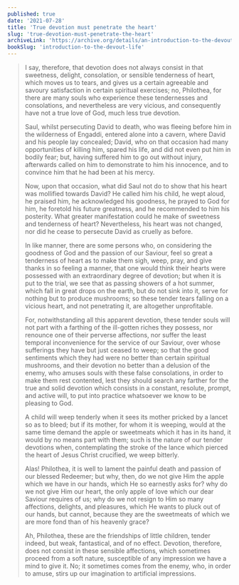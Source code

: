```yaml
---
published: true
date: '2021-07-28'
title: 'True devotion must penetrate the heart'
slug: 'true-devotion-must-penetrate-the-heart'
archiveLink: 'https://archive.org/details/an-introduction-to-the-devout-life/page/245?view=theater'
bookSlug: 'introduction-to-the-devout-life'
---
```


> I say, therefore, that devotion does not always consist in that sweetness, delight, consolation, or sensible tenderness of heart, which moves us to tears, and gives us a certain agreeable and savoury satisfaction in certain spiritual exercises; no, Philothea, for there are many souls who experience these tendernesses and consolations, and nevertheless are very vicious, and consequently have not a true love of God, much less true devotion.
>
> Saul, whilst persecuting David to death, who was fleeing before him in the wilderness of Engaddi, entered alone into a cavern, where David and his people lay concealed; David, who on that occasion had many opportunities of killing him, spared his life, and did not even put him in bodily fear; but, having suffered him to go out without injury, afterwards called on him to demonstrate to him his innocence, and to convince him that he had been at his mercy.
>
> Now, upon that occasion, what did Saul not do to show that his heart was mollified towards David? He called him his child, he wept aloud, he praised him, he acknowledged his goodness, he prayed to God for him, he foretold his future greatness, and he recommended to him his posterity. What greater manifestation could he make of sweetness and tenderness of heart? Nevertheless, his heart was not changed, nor did he cease to persecute David as cruelly as before.
>
> In like manner, there are some persons who, on considering the goodness of God and the passion of our Saviour, feel so great a tenderness of heart as to make them sigh, weep, pray, and give thanks in so feeling a manner, that one would think their hearts were possessed with an extraordinary degree of devotion; but when it is put to the trial, we see that as passing showers of a hot summer, which fall in great drops on the earth, but do not sink into it, serve for nothing but to produce mushrooms; so these tender tears falling on a vicious heart, and not penetrating it, are altogether unprofitable.
>
> For, notwithstanding all this apparent devotion, these tender souls will not part with a farthing of the ill-gotten riches they possess, nor renounce one of their perverse affections, nor suffer the least temporal inconvenience for the service of our Saviour, over whose sufferings they have but just ceased to weep; so that the good sentiments which they had were no better than certain spiritual mushrooms, and their devotion no better than a delusion of the enemy, who amuses souls with these false consolations, in order to make them rest contented, lest they should search any farther for the true and solid devotion which consists in a constant, resolute, prompt, and active will, to put into practice whatsoever we know to be pleasing to God.
>
> A child will weep tenderly when it sees its mother pricked by a lancet so as to bleed; but if its mother, for whom it is weeping, would at the same time demand the apple or sweetmeats which it has in its hand, it would by no means part with them; such is the nature of our tender devotions when, contemplating the stroke of the lance which pierced the heart of Jesus Christ crucified, we weep bitterly.
>
> Alas! Philothea, it is well to lament the painful death and passion of our blessed Redeemer; but why, then, do we not give Him the apple which we have in our hands, which He so earnestly asks for? why do we not give Him our heart, the only apple of love which our dear Saviour requires of us; why do we not resign to Him so many affections, delights, and pleasures, which He wants to pluck out of our hands, but cannot, because they are the sweetmeats of which we are more fond than of his heavenly grace?
>
> Ah, Philothea, these are the friendships of little children, tender indeed, but weak, fantastical, and of no effect. Devotion, therefore, does not consist in these sensible affections, which sometimes proceed from a soft nature, susceptible of any impression we have a mind to give it. No; it sometimes comes from the enemy, who, in order to amuse, stirs up our imagination to artificial impressions.